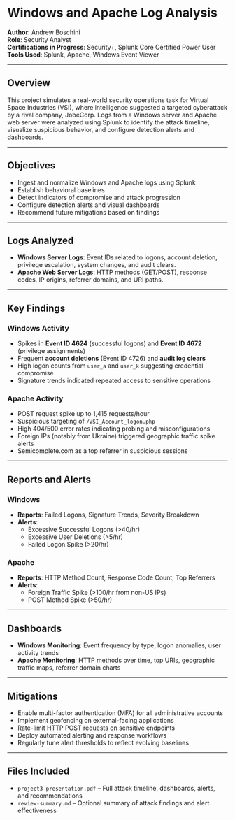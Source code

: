 # Windows and Apache Log Analysis

**Author**: Andrew Boschini  
**Role**: Security Analyst  
**Certifications in Progress**: Security+, Splunk Core Certified Power User  
**Tools Used**: Splunk, Apache, Windows Event Viewer

---

## Overview

This project simulates a real-world security operations task for Virtual Space Industries (VSI), where intelligence suggested a targeted cyberattack by a rival company, JobeCorp. Logs from a Windows server and Apache web server were analyzed using Splunk to identify the attack timeline, visualize suspicious behavior, and configure detection alerts and dashboards.

---

## Objectives

- Ingest and normalize Windows and Apache logs using Splunk
- Establish behavioral baselines
- Detect indicators of compromise and attack progression
- Configure detection alerts and visual dashboards
- Recommend future mitigations based on findings

---

## Logs Analyzed

- **Windows Server Logs**: Event IDs related to logons, account deletion, privilege escalation, system changes, and audit clears.
- **Apache Web Server Logs**: HTTP methods (GET/POST), response codes, IP origins, referrer domains, and URI paths.

---

## Key Findings

### Windows Activity
- Spikes in **Event ID 4624** (successful logons) and **Event ID 4672** (privilege assignments)
- Frequent **account deletions** (Event ID 4726) and **audit log clears**
- High logon counts from `user_a` and `user_k` suggesting credential compromise
- Signature trends indicated repeated access to sensitive operations

### Apache Activity
- POST request spike up to 1,415 requests/hour
- Suspicious targeting of `/VSI_Account_logon.php`
- High 404/500 error rates indicating probing and misconfigurations
- Foreign IPs (notably from Ukraine) triggered geographic traffic spike alerts
- Semicomplete.com as a top referrer in suspicious sessions

---

## Reports and Alerts

### Windows
- **Reports**: Failed Logons, Signature Trends, Severity Breakdown
- **Alerts**:
  - Excessive Successful Logons (>40/hr)
  - Excessive User Deletions (>5/hr)
  - Failed Logon Spike (>20/hr)

### Apache
- **Reports**: HTTP Method Count, Response Code Count, Top Referrers
- **Alerts**:
  - Foreign Traffic Spike (>100/hr from non-US IPs)
  - POST Method Spike (>50/hr)

---

## Dashboards

- **Windows Monitoring**: Event frequency by type, logon anomalies, user activity trends
- **Apache Monitoring**: HTTP methods over time, top URIs, geographic traffic maps, referrer domain charts

---

## Mitigations

- Enable multi-factor authentication (MFA) for all administrative accounts
- Implement geofencing on external-facing applications
- Rate-limit HTTP POST requests on sensitive endpoints
- Deploy automated alerting and response workflows
- Regularly tune alert thresholds to reflect evolving baselines

---

## Files Included

- `project3-presentation.pdf` – Full attack timeline, dashboards, alerts, and recommendations
- `review-summary.md` – Optional summary of attack findings and alert effectiveness
